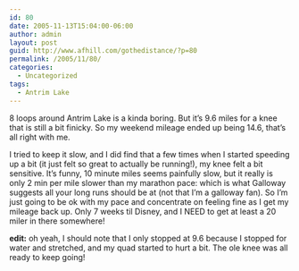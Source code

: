 ```yaml
---
id: 80
date: 2005-11-13T15:04:00-06:00
author: admin
layout: post
guid: http://www.afhill.com/gothedistance/?p=80
permalink: /2005/11/80/
categories:
  - Uncategorized
tags:
  - Antrim Lake
---
```

8 loops around Antrim Lake is a kinda boring. But it&#8217;s 9.6 miles for a knee that is still a bit finicky. So my weekend mileage ended up being 14.6, that&#8217;s all right with me. 

I tried to keep it slow, and I did find that a few times when I started speeding up a bit (it just felt so great to actually be running!), my knee felt a bit sensitive. It&#8217;s funny, 10 minute miles seems painfully slow, but it really is only 2 min per mile slower than my marathon pace: which is what Galloway suggests all your long runs should be at (not that I&#8217;m a galloway fan). So I&#8217;m just going to be ok with my pace and concentrate on feeling fine as I get my mileage back up. Only 7 weeks til Disney, and I NEED to get at least a 20 miler in there somewhere!

**edit:** oh yeah, I should note that I only stopped at 9.6 because I stopped for water and stretched, and my quad started to hurt a bit. The ole knee was all ready to keep going!
